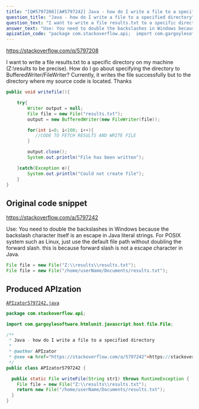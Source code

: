 ```yaml
---
title: "[Q#5797208][A#5797242] Java - how do I write a file to a specified directory"
question_title: "Java - how do I write a file to a specified directory"
question_text: "I want to write a file results.txt to a specific directory on my machine (Z:\\results to be precise). How do I go about specifying the directory to BufferedWriter/FileWriter? Currently, it writes the file successfully but to the directory where my source code is located. Thanks"
answer_text: "Use: You need to double the backslashes in Windows because the backslash character itself is an escape in Java literal strings. For POSIX system such as Linux, just use the default file path without doubling the forward slash. this is because forward slash is not a escape character in Java."
apization_code: "package com.stackoverflow.api;  import com.gargoylesoftware.htmlunit.javascript.host.file.File;  /**  * Java - how do I write a file to a specified directory  *  * @author APIzator  * @see <a href=\"https://stackoverflow.com/a/5797242\">https://stackoverflow.com/a/5797242</a>  */ public class APIzator5797242 {    public static File writeFile(String str1) throws RuntimeException {     File file = new File(\"Z:\\\\results\\\\results.txt\");     return new File(\"/home/userName/Documents/results.txt\");   } }"
---
```


https://stackoverflow.com/q/5797208

I want to write a file results.txt to a specific directory on my machine (Z:\results to be precise). How do I go about specifying the directory to BufferedWriter/FileWriter?
Currently, it writes the file successfully but to the directory where my source code is located. Thanks


```java
public void writefile(){

    try{
        Writer output = null;
        File file = new File("results.txt");
        output = new BufferedWriter(new FileWriter(file));

        for(int i=0; i<100; i++){
           //CODE TO FETCH RESULTS AND WRITE FILE
        }

        output.close();
        System.out.println("File has been written");

    }catch(Exception e){
        System.out.println("Could not create file");
    }
}
```


## Original code snippet

https://stackoverflow.com/a/5797242

Use:
You need to double the backslashes in Windows because the backslash character itself is an escape in Java literal strings.
For POSIX system such as Linux, just use the default file path without doubling the forward slash. this is because forward slash is not a escape character in Java.

```java
File file = new File("Z:\\results\\results.txt");
File file = new File("/home/userName/Documents/results.txt");
```

## Produced APIzation

[`APIzator5797242.java`](https://github.com/pasqualesalza/apization-temp-data/raw/master/apizations/java/APIzator5797242.java)

```java
package com.stackoverflow.api;

import com.gargoylesoftware.htmlunit.javascript.host.file.File;

/**
 * Java - how do I write a file to a specified directory
 *
 * @author APIzator
 * @see <a href="https://stackoverflow.com/a/5797242">https://stackoverflow.com/a/5797242</a>
 */
public class APIzator5797242 {

  public static File writeFile(String str1) throws RuntimeException {
    File file = new File("Z:\\results\\results.txt");
    return new File("/home/userName/Documents/results.txt");
  }
}

```